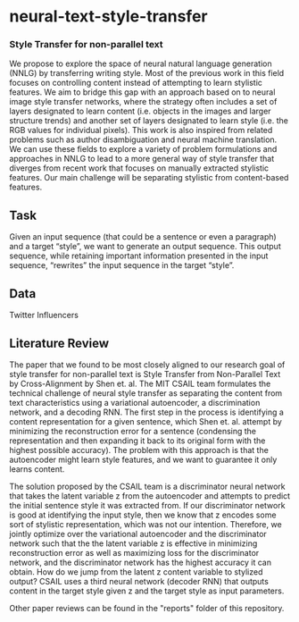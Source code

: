 # neural-text-style-transfer
### Style Transfer for non-parallel text

We propose to explore the space of neural natural language generation (NNLG) by transferring writing style. Most of the previous work in this field focuses on controlling content instead of attempting to learn stylistic features. We aim to bridge this gap with an approach based on to neural image style transfer networks, where the strategy often includes a set of layers designated to learn content (i.e. objects in the images and larger structure trends) and another set of layers designated to learn style (i.e. the RGB values for individual pixels). This work is also inspired from related problems such as author disambiguation and neural machine translation. We can use these fields to explore a variety of problem formulations and approaches in NNLG to lead to a more general way of style transfer that diverges from recent work that focuses on manually extracted stylistic features. Our main challenge will be separating stylistic from content-based features.

## Task

Given an input sequence (that could be a sentence or even a paragraph) and a target “style”, we want to generate an output
sequence. This output sequence, while retaining important information presented in the input sequence, “rewrites” the input sequence in the target “style”.

## Data 

Twitter Influencers

## Literature Review

The paper that we found to be most closely aligned to our research goal of style transfer for
non-parallel text is Style Transfer from Non-Parallel Text by Cross-Alignment by Shen et. al. The
MIT CSAIL team formulates the technical challenge of neural style transfer as separating the
content from text characteristics using a variational autoencoder, a discrimination network, and
a decoding RNN. The first step in the process is identifying a content representation for a given
sentence, which Shen et. al. attempt by minimizing the reconstruction error for a sentence
(condensing the representation and then expanding it back to its original form with the highest
possible accuracy). The problem with this approach is that the autoencoder might learn style
features, and we want to guarantee it only learns content.

The solution proposed by the CSAIL team is a discriminator neural network that takes the latent
variable z from the autoencoder and attempts to predict the initial sentence style it was
extracted from. If our discriminator network is good at identifying the input style, then we know
that z encodes some sort of stylistic representation, which was not our intention. Therefore, we
jointly optimize over the variational autoencoder and the discriminator network such that the the
latent variable z is effective in minimizing reconstruction error as well as maximizing loss for the
discriminator network, and the discriminator network has the highest accuracy it can obtain.
How do we jump from the latent z content variable to stylized output? CSAIL uses a third neural
network (decoder RNN) that outputs content in the target style given z and the target style as
input parameters.

Other paper reviews can be found in the "reports" folder of this repository.
